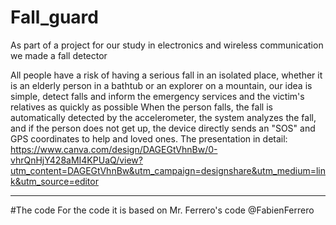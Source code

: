 # Fall_guard
As part of a project for our study in electronics and wireless communication we made a fall detector

All people have a risk of having a serious fall in an isolated place, whether it is an elderly person in a bathtub or an explorer on a mountain, our idea is simple, detect falls and inform the emergency services and the victim's relatives as quickly as possible When the person falls, the fall is automatically detected by the accelerometer, the system analyzes the fall, and if the person does not get up, the device directly sends an "SOS" and GPS coordinates to help and loved ones.
The presentation in detail:
https://www.canva.com/design/DAGEGtVhnBw/0-vhrQnHjY428aMI4KPUaQ/view?utm_content=DAGEGtVhnBw&utm_campaign=designshare&utm_medium=link&utm_source=editor
_________________________________________________________________________________________________________________________________________________________________________________________________________
#The code
For the code it is based on Mr. Ferrero's code @FabienFerrero 
